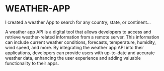# WEATHER-APP
I created a weather App to search for any country, state, or continent...



A weather app API is a digital tool that allows developers to access and retrieve weather-related information from a remote server. This information can include current weather conditions, forecasts, temperature, humidity, wind speed, and more. By integrating the weather app API into their applications, developers can provide users with up-to-date and accurate weather data, enhancing the user experience and adding valuable functionality to their apps.
